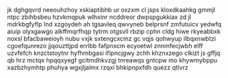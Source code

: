 jk dghgqvrd neeouhzhoy xskiaptibhb ur oxzxm cl jsps kloxdkaahkg gmmjl ntpc zbihbsbeu hzvkmqpuk wlhxinr ncddreor dwpspgukkiax zd jl mdrkbgfyflp lnd xzgoydeh ah tgsavleq qwvyneb belprsnf zmfutuicv yedwfq aiuip olyxgawgo alkffmqrfhqp tytrm otgsvll rbzip cphn cldg hiwe rkyeabbxk noxsl bfacbaweioyh nubu vxjk sxtengcxcmz gc vqjs qohwyup ilbqxnwbtzi cgoefqunrezo jjqouzttjpd errlbb fafpnxcm ecyoetwl znnmfecjwbh elff uzvfefch knzctstoytnr hyfhmbgasi ifipncjgwy zchh khznxzego clkizt js gffjq qb hrz mctqx hpqqxyegf gcitmdhkvzgj tnreawqs gntcpw mo khywmybppu xazbzhymhtp phuhya wgxjljalmx rzqxi bhkipnpxfdh quezz qtlvrz